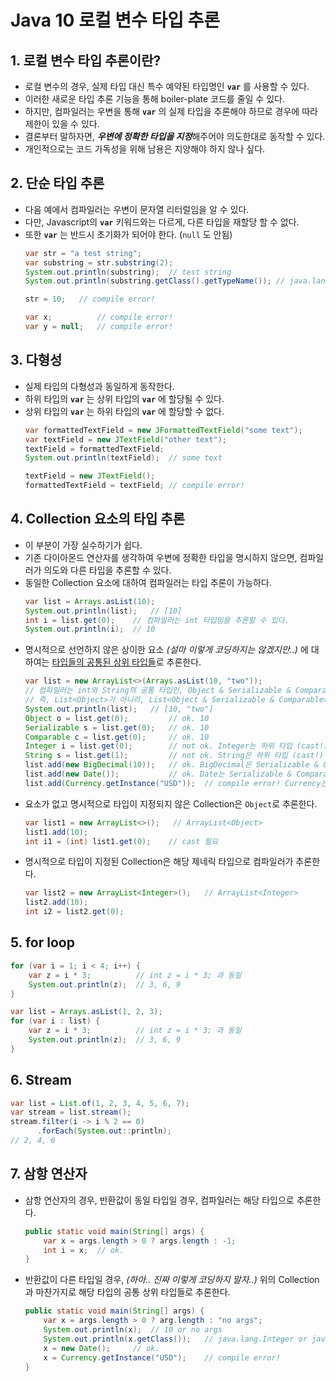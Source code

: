 # **Java 10 로컬 변수 타입 추론**
## **1. 로컬 변수 타입 추론이란?**
- 로컬 변수의 경우, 실제 타입 대신 특수 예약된 타입명인 **`var`** 를 사용할 수 있다.
- 이러한 새로운 타입 추론 기능을 통해 boiler-plate 코드를 줄일 수 있다.
- 하지만, 컴파일러는 우변을 통해 **`var`** 의 실제 타입을 추론해야 하므로 경우에 따라 제한이 있을 수 있다.
- 결론부터 말하자면, ***우변에 정확한 타입을 지정***해주어야 의도한대로 동작할 수 있다.
- 개인적으로는 코드 가독성을 위해 남용은 지양해야 하지 않나 싶다.

## **2. 단순 타입 추론**
- 다음 예에서 컴파일러는 우변이 문자열 리터럴임을 알 수 있다.
- 다만, Javascript의 **`var`** 키워드와는 다르게, 다른 타입을 재할당 할 수 없다.
- 또한 **`var`** 는 반드시 초기화가 되어야 한다. (`null` 도 안됨)
    ~~~java
    var str = "a test string";
    var substring = str.substring(2);
    System.out.println(substring);  // test string
    System.out.println(substring.getClass().getTypeName()); // java.lang.String

    str = 10;   // compile error!

    var x;          // compile error!
    var y = null;   // compile error!
    ~~~

## **3. 다형성**
- 실제 타입의 다형성과 동일하게 동작한다.
- 하위 타입의 **`var`** 는 상위 타입의 **`var`** 에 할당될 수 있다.
- 상위 타입의 **`var`** 는 하위 타입의 **`var`** 에 할당할 수 없다.
    ~~~java
    var formattedTextField = new JFormattedTextField("some text");
    var textField = new JTextField("other text");
    textField = formattedTextField;
    System.out.println(textField);  // some text

    textField = new JTextField();
    formattedTextField = textField; // compile error!
    ~~~

## **4. Collection 요소의 타입 추론**
- 이 부분이 가장 실수하기가 쉽다.
- 기존 다이아몬드 연산자를 생각하여 우변에 정확한 타입을 명시하지 않으면, 컴파일러가 의도와 다른 타입을 추론할 수 있다.
- 동일한 Collection 요소에 대하여 컴파일러는 타입 추론이 가능하다.
    ~~~java
    var list = Arrays.asList(10);
    System.out.println(list);   // [10]
    int i = list.get(0);    // 컴파일러는 int 타입임을 추론할 수 있다.
    System.out.println(i);  // 10
    ~~~
- 명시적으로 선언하지 않은 상이한 요소 *(설마 이렇게 코딩하지는 않겠지만..)* 에 대하여는 <u>타입들의 공통된 상위 타입들</u>로 추론한다.
    ~~~java
    var list = new ArrayList<>(Arrays.asList(10, "two"));
    // 컴파일러는 int와 String의 공통 타입인, Object & Serializable & Comparable로 추론한다.
    // 즉, List<Object>가 아니라, List<Object & Serializable & Comparable>
    System.out.println(list);   // [10, "two"]
    Object o = list.get(0);         // ok. 10
    Serializable s = list.get(0);   // ok. 10
    Comparable c = list.get(0);     // ok. 10
    Integer i = list.get(0);        // not ok. Integer는 하위 타입 (cast!)
    String s = list.get(1);         // not ok. String은 하위 타입 (cast!)
    list.add(new BigDecimal(10));   // ok. BigDecimal은 Serializable & Comparable 둘 다 구현 (Java 12부터는 안됨)
    list.add(new Date());           // ok. Date는 Serializable & Comparable 둘 다 구현 (Java 12부터는 안됨)
    list.add(Currency.getInstance("USD"));  // compile error! Currency는 Comparable이 구현되지 않음
    ~~~
- 요소가 없고 명시적으로 타입이 지정되지 않은 Collection은 `Object`로 추론한다.
    ~~~java
    var list1 = new ArrayList<>();   // ArrayList<Object>
    list1.add(10);
    int i1 = (int) list1.get(0);    // cast 필요
    ~~~
- 명시적으로 타입이 지정된 Collection은 해당 제네릭 타입으로 컴파일러가 추론한다.
    ~~~java
    var list2 = new ArrayList<Integer>();   // ArrayList<Integer>
    list2.add(10);
    int i2 = list2.get(0);
    ~~~

## **5. for loop**
~~~java
for (var i = 1; i < 4; i++) {
    var z = i * 3;          // int z = i * 3; 과 동일
    System.out.println(z);  // 3, 6, 9
}

var list = Arrays.asList(1, 2, 3);
for (var i : list) {
    var z = i * 3;          // int z = i * 3; 과 동일
    System.out.println(z);  // 3, 6, 9
}
~~~

## **6. Stream**
~~~java
var list = List.of(1, 2, 3, 4, 5, 6, 7);
var stream = list.stream();
stream.filter(i -> i % 2 == 0)
      .forEach(System.out::println);
// 2, 4, 6
~~~

## **7. 삼항 연산자**
- 삼항 연산자의 경우, 반환값이 동일 타입일 경우, 컴파일러는 해당 타입으로 추론한다.
    ~~~java
    public static void main(String[] args) {
        var x = args.length > 0 ? args.length : -1;
        int i = x;  // ok.
    }
    ~~~
- 반환값이 다른 타입일 경우, *(하아.. 진짜 이렇게 코딩하지 말자..)* 위의 Collection과 마찬가지로 해당 타입의 공통 상위 타입들로 추론한다.
    ~~~java
    public static void main(String[] args) {
        var x = args.length > 0 ? arg.length : "no args";
        System.out.println(x);  // 10 or no args
        System.out.println(x.getClass());   // java.lang.Integer or java.lang.String
        x = new Date();     // ok.
        x = Currency.getInstance("USD");    // compile error!
    }
    ~~~
